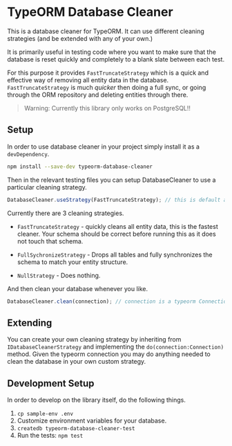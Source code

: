 # TypeORM Database Cleaner

This is a database cleaner for TypeORM. It can use different cleaning
strategies (and be extended with any of your own.)

It is primarily useful in testing code where you want to make sure
that the database is reset quickly and completely to a blank slate
between each test.

For this purpose it provides `FastTruncateStrategy` which is a quick
and effective way of removing all entity data in the
database. `FastTruncateStrategy` is much *quicker* then doing a full
sync, or going through the ORM repository and deleting entities
through there.

> Warning: Currently this library only works on PostgreSQL!!

## Setup

In order to use database cleaner in your project simply install it as
a `devDependency`.

```bash
npm install --save-dev typeorm-database-cleaner
```

Then in the relevant testing files you can setup DatabaseCleaner to
use a particular cleaning strategy.

```typescript
DatabaseCleaner.useStrategy(FastTruncateStrategy); // this is default already
```

Currently there are 3 cleaning strategies.

* `FastTruncateStrategy` - quickly cleans all entity data, this is the
fastest cleaner. Your schema should be correct before running this as
it does not touch that schema.

* `FullSychronizeStrategy` - Drops all tables and fully synchronizes
the schema to match your entity structure.

* `NullStrategy` - Does nothing.

And then clean your database whenever you like.

```typescript
DatabaseCleaner.clean(connection); // connection is a typeorm Connection object
```

## Extending

You can create your own cleaning strategy by inheriting from
`IDatabaseCleanerStrategy` and implementing the
`do(connection:Connection)` method. Given the typeorm connection you
may do anything needed to clean the database in your own custom
strategy.

## Development Setup

In order to develop on the library itself, do the following things.

1. `cp sample-env .env`
1. Customize environment variables for your database.
1. `createdb typeorm-database-cleaner-test`
1. Run the tests: `npm test`
